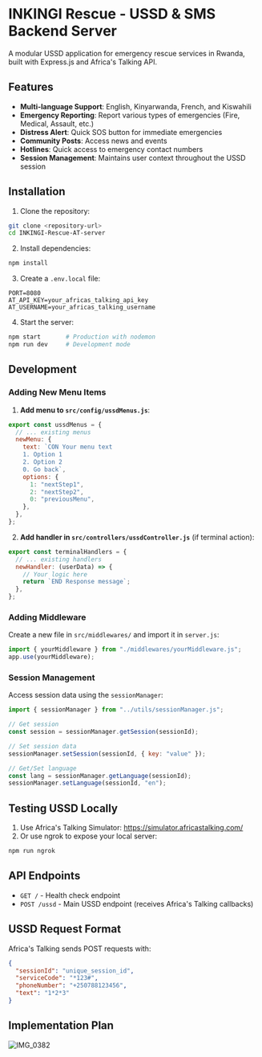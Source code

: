 # INKINGI Rescue - USSD & SMS Backend Server

A modular USSD application for emergency rescue services in Rwanda, built with Express.js and Africa's Talking API.

## Features

- **Multi-language Support**: English, Kinyarwanda, French, and Kiswahili
- **Emergency Reporting**: Report various types of emergencies (Fire, Medical, Assault, etc.)
- **Distress Alert**: Quick SOS button for immediate emergencies
- **Community Posts**: Access news and events
- **Hotlines**: Quick access to emergency contact numbers
- **Session Management**: Maintains user context throughout the USSD session

## Installation

1. Clone the repository:

```bash
git clone <repository-url>
cd INKINGI-Rescue-AT-server
```

2. Install dependencies:

```bash
npm install
```

3. Create a `.env.local` file:

```env
PORT=8080
AT_API_KEY=your_africas_talking_api_key
AT_USERNAME=your_africas_talking_username
```

4. Start the server:

```bash
npm start       # Production with nodemon
npm run dev     # Development mode
```

## Development

### Adding New Menu Items

1. **Add menu to `src/config/ussdMenus.js`**:

```javascript
export const ussdMenus = {
  // ... existing menus
  newMenu: {
    text: `CON Your menu text
    1. Option 1
    2. Option 2
    0. Go back`,
    options: {
      1: "nextStep1",
      2: "nextStep2",
      0: "previousMenu",
    },
  },
};
```

2. **Add handler in `src/controllers/ussdController.js`** (if terminal action):

```javascript
export const terminalHandlers = {
  // ... existing handlers
  newHandler: (userData) => {
    // Your logic here
    return `END Response message`;
  },
};
```

### Adding Middleware

Create a new file in `src/middlewares/` and import it in `server.js`:

```javascript
import { yourMiddleware } from "./middlewares/yourMiddleware.js";
app.use(yourMiddleware);
```

### Session Management

Access session data using the `sessionManager`:

```javascript
import { sessionManager } from "../utils/sessionManager.js";

// Get session
const session = sessionManager.getSession(sessionId);

// Set session data
sessionManager.setSession(sessionId, { key: "value" });

// Get/Set language
const lang = sessionManager.getLanguage(sessionId);
sessionManager.setLanguage(sessionId, "en");
```

## Testing USSD Locally

1. Use Africa's Talking Simulator: https://simulator.africastalking.com/
2. Or use ngrok to expose your local server:

```bash
npm run ngrok
```

## API Endpoints

- `GET /` - Health check endpoint
- `POST /ussd` - Main USSD endpoint (receives Africa's Talking callbacks)

## USSD Request Format

Africa's Talking sends POST requests with:

```json
{
  "sessionId": "unique_session_id",
  "serviceCode": "*123#",
  "phoneNumber": "+250788123456",
  "text": "1*2*3"
}
```

## Implementation Plan

![IMG_0382](https://github.com/user-attachments/assets/cab105da-3161-48b5-9f94-f7a641897e10)
